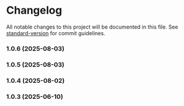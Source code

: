 # Changelog

All notable changes to this project will be documented in this file. See [standard-version](https://github.com/conventional-changelog/standard-version) for commit guidelines.

### 1.0.6 (2025-08-03)

### 1.0.5 (2025-08-03)

### 1.0.4 (2025-08-02)

### 1.0.3 (2025-06-10)
